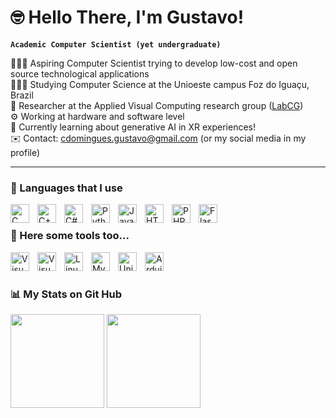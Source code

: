 # 🤓 Hello There, I'm Gustavo!

**`Academic Computer Scientist (yet undergraduate)`**

👩🏻‍💻 Aspiring Computer Scientist trying to develop low-cost and open source technological applications<br/>
👩🏻‍🎓 Studying Computer Science at the Unioeste campus Foz do Iguaçu, Brazil<br/>
🔬 Researcher at the Applied Visual Computing research group ([LabCG](https://www.instagram.com/labcg_unioeste/))<br/>
⚙️ Working at hardware and software level<br/>
💭 Currently learning about generative AI in XR experiences!<br/>
✉️ Contact: cdomingues.gustavo@gmail.com (or my social media in my profile)

---

### 📄 Languages that I use

<img align="left" alt="C" width="30px" style="padding-right:10px;" src="https://cdn.jsdelivr.net/gh/devicons/devicon@latest/icons/c/c-original.svg"/>
<img align="left" alt="C++" width="30px" style="padding-right:10px;" src="https://cdn.jsdelivr.net/gh/devicons/devicon@latest/icons/cplusplus/cplusplus-original.svg" />
<img align="left" alt="C#" width="30px" style="padding-right:10px;" src="https://cdn.jsdelivr.net/gh/devicons/devicon@latest/icons/csharp/csharp-original.svg" />
<img align="left" alt="Python" width="30px" style="padding-right:10px;" src="https://cdn.jsdelivr.net/gh/devicons/devicon@latest/icons/python/python-original.svg" />
<img align="left" alt="Java" width="30px" style="padding-right:10px;" src="https://cdn.jsdelivr.net/gh/devicons/devicon@latest/icons/java/java-original.svg"  />
<img align="left" alt="HTML" width="30px" style="padding-right:10px;" src="https://cdn.jsdelivr.net/gh/devicons/devicon@latest/icons/html5/html5-original.svg" />
<img align="left" alt="PHP" width="30px" style="padding-right:10px;" src="https://cdn.jsdelivr.net/gh/devicons/devicon@latest/icons/php/php-original.svg" />
<img align="left" alt="Flask" width="30px" style="padding-right:10px;" src="https://cdn.jsdelivr.net/gh/devicons/devicon@latest/icons/flask/flask-original.svg" />
<br />

### 🧰 Here some tools too...

<img align="left" alt="Visual Code" width="30px" style="padding-right:10px;" src="https://cdn.jsdelivr.net/gh/devicons/devicon@latest/icons/vscode/vscode-original.svg"/>
<img align="left" alt="Visual Studio Code" width="30px" style="padding-right:10px;" src="https://cdn.jsdelivr.net/gh/devicons/devicon@latest/icons/visualstudio/visualstudio-original.svg" />
<img align="left" alt="Linux" width="30px" style="padding-right:10px;" src="https://cdn.jsdelivr.net/gh/devicons/devicon@latest/icons/linux/linux-original.svg" />
<img align="left" alt="MySQL" width="30px" style="padding-right:10px;" src="https://cdn.jsdelivr.net/gh/devicons/devicon@latest/icons/mysql/mysql-original.svg" />
<img align="left" alt="Unity" width="30px" style="padding-right:10px;" src="https://cdn.jsdelivr.net/gh/devicons/devicon@latest/icons/unity/unity-original.svg" />
<img align="left" alt="Arduino" width="30px" style="padding-right:10px;" src="https://cdn.jsdelivr.net/gh/devicons/devicon@latest/icons/arduino/arduino-original.svg" />
<br />

#

<!-- GitHub stats from https://github.com/anuraghazra/github-readme-stats -->
### 📊 My Stats on Git Hub
<div>
<img src="https://github-readme-stats.vercel.app/api?username=stremps&count_private=true&show_icons=true&theme=jolly&hide_rank=false" height="150cm"/>
<img src="https://github-readme-stats.vercel.app/api/top-langs?username=stremps&show_icons=true&locale=en&layout=compact&theme=jolly" height="150cm"/>
</div>
